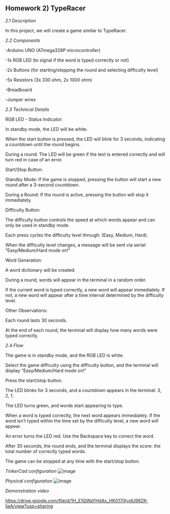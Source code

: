 ## Homework 2) TypeRacer
_2.1 Description_

In this project, we will create a game similar to TypeRacer.

_2.2 Components_

-Arduino UNO (ATmega328P microcontroller)

-1x RGB LED (to signal if the word is typed correctly or not)

-2x Buttons (for starting/stopping the round and selecting difficulty level)

-5x Resistors (3x 330 ohm, 2x 1000 ohm)

-Breadboard

-Jumper wires

_2.3 Technical Details_

RGB LED - Status Indicator:

In standby mode, the LED will be white.

When the start button is pressed, the LED will blink for 3 seconds, indicating a countdown until the round begins.

During a round: The LED will be green if the text is entered correctly and will turn red in case of an error.

Start/Stop Button:


Standby Mode: If the game is stopped, pressing the button will start a new round after a 3-second countdown.

During a Round: If the round is active, pressing the button will stop it immediately.

Difficulty Button:

The difficulty button controls the speed at which words appear and can only be used in standby mode.

Each press cycles the difficulty level through: (Easy, Medium, Hard).

When the difficulty level changes, a message will be sent via serial: “Easy/Medium/Hard mode on!”

Word Generation:

A word dictionary will be created.

During a round, words will appear in the terminal in a random order.

If the current word is typed correctly, a new word will appear immediately. If not, a new word will appear after a time interval determined by the difficulty level.

Other Observations:

Each round lasts 30 seconds.

At the end of each round, the terminal will display how many words were typed correctly.

_2.4 Flow_

The game is in standby mode, and the RGB LED is white.

Select the game difficulty using the difficulty button, and the terminal will display “Easy/Medium/Hard mode on!”

Press the start/stop button.

The LED blinks for 3 seconds, and a countdown appears in the terminal: 3, 2, 1.

The LED turns green, and words start appearing to type.

When a word is typed correctly, the next word appears immediately. If the word isn’t typed within the time set by the difficulty level, a new word will appear.

An error turns the LED red. Use the Backspace key to correct the word.

After 30 seconds, the round ends, and the terminal displays the score: the total number of correctly typed words.

The game can be stopped at any time with the start/stop button.

_TinkerCad configuration_
![image](https://github.com/user-attachments/assets/f9160b20-b89c-4f9d-9450-bcec8dedf7ff)

_Physical configuration_
![image](https://github.com/user-attachments/assets/7fb12ed9-4127-4b42-9272-1f3a1895fce1)

_Demonstration video_

https://drive.google.com/file/d/1H_E1QWaYHdAx_HK017IXydU99ZK-ljaA/view?usp=sharing
